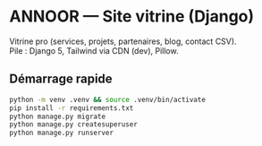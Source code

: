 # ANNOOR — Site vitrine (Django)

Vitrine pro (services, projets, partenaires, blog, contact CSV).  
Pile : Django 5, Tailwind via CDN (dev), Pillow.

## Démarrage rapide
```bash
python -m venv .venv && source .venv/bin/activate
pip install -r requirements.txt
python manage.py migrate
python manage.py createsuperuser
python manage.py runserver
```

